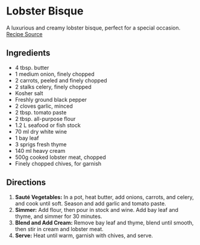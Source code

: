 # Lobster Bisque

A luxurious and creamy lobster bisque, perfect for a special occasion. [Recipe Source](https://www.delish.com/cooking/recipe-ideas/a24797109/lobster-bisque-recipe/)

## Ingredients

- 4 tbsp. butter
- 1 medium onion, finely chopped
- 2 carrots, peeled and finely chopped
- 2 stalks celery, finely chopped
- Kosher salt
- Freshly ground black pepper
- 2 cloves garlic, minced
- 2 tbsp. tomato paste
- 2 tbsp. all-purpose flour
- 1.2 L seafood or fish stock
- 70 ml dry white wine
- 1 bay leaf
- 3 sprigs fresh thyme
- 140 ml heavy cream
- 500g cooked lobster meat, chopped
- Finely chopped chives, for garnish

## Directions

1. **Sauté Vegetables:** In a pot, heat butter, add onions, carrots, and celery, and cook until soft. Season and add garlic and tomato paste.
2. **Simmer:** Add flour, then pour in stock and wine. Add bay leaf and thyme, and simmer for 30 minutes.
3. **Blend and Add Cream:** Remove bay leaf and thyme, blend until smooth, then stir in cream and lobster meat.
4. **Serve:** Heat until warm, garnish with chives, and serve.
